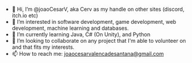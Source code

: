 - 👋 Hi, I’m @joaoCesarV, aka Cerv as my handle on other sites (discord, itch.io etc)
- 👀 I’m interested in software development, game development, web development, machine learning and databases.
- 🌱 I’m currently learning Java, C# (On Unity), and Python
- 💞️ I’m looking to collaborate on any project that I'm able to volunteer on and that fits my interests. 
- 📫 How to reach me: joaocesarvalencadesantana@gmail.com

<!---
joaoCesarV/joaoCesarV is a ✨ special ✨ repository because its `README.md` (this file) appears on your GitHub profile.
You can click the Preview link to take a look at your changes.
--->
